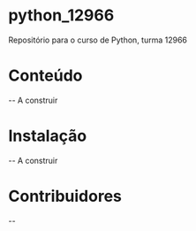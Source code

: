 # python_12966

Repositório para o curso de Python, turma 12966

# Conteúdo

-- A construir

# Instalação

-- A construir

# Contribuidores

-- 
